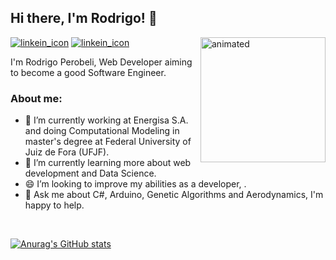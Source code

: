 ## Hi there, I'm Rodrigo! :handshake:



<img align="right" width="200" height="200" src="https://media.giphy.com/media/lTRuG1F4VZ3LHMpXY2/giphy.gif" alt="animated">

[![linkein_icon](https://img.icons8.com/fluent/48/000000/linkedin.png)](www.linkedin.com/in/rperobeli)
[![linkein_icon](https://img.icons8.com/fluent/48/000000/gmail.png)](rodrigo.costa2015@engenharia.ufjf.br)

I'm Rodrigo Perobeli, Web Developer aiming to become a good Software Engineer.

### About me:

- 🔭 I’m currently working at Energisa S.A. and doing Computational Modeling in master's degree at Federal University of Juiz de Fora (UFJF).
- 🌱 I’m currently learning more about web development and Data Science.
- 😄 I’m looking to improve my abilities as a developer, .
- 💬 Ask me about C#, Arduino, Genetic Algorithms and Aerodynamics, I'm happy to help.
<br clear="right"/>

[![Anurag's GitHub stats](https://github-readme-stats.vercel.app/api?username=RPerobeli&show_icons=true&theme=dark)](https://github.com/anuraghazra/github-readme-stats)



<!--![gif 2](https://media.giphy.com/media/ITRemFlr5tS39AzQUL/giphy.gif)
-->


<!--
*RPerobeli/RPerobeli* is a ✨ special ✨ repository because its `README.md` (this file) appears on your GitHub profile.

Here are some ideas to get you started:

- 🔭 I’m currently working on ...
- 🌱 I’m currently learning ...
- 👯 I’m looking to collaborate on ...
- 🤔 I’m looking for help with ...
- 💬 Ask me about ...
- 📫 How to reach me: ...
- 😄 Pronouns: ...
- ⚡ Fun fact: ...
-->
